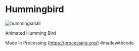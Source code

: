 # Hummingbird

![hummingsmall](https://cloud.githubusercontent.com/assets/6465136/6721108/9079af50-cd97-11e4-899c-741f09bc8250.gif)

Animated Humming Bird

Made in Processing (https://processing.org/) #madewithcode
